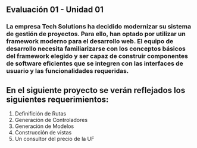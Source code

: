 <h2>Evaluación 01 - Unidad 01</h2>
<h3>La empresa Tech Solutions ha decidido modernizar su sistema de gestión de proyectos. Para ello, han optado por utilizar un framework moderno para el desarrollo web. El equipo de desarrollo necesita familiarizarse con los conceptos básicos del framework elegido y ser capaz de construir componentes de software eficientes que se integren con las interfaces de usuario y las funcionalidades requeridas.</h3>
<h2>En el siguiente proyecto se verán reflejados los siguientes requerimientos:</h2>
<ol>
  <li>Definifición de Rutas</li>
  <li>Generación de Controladores</li>
  <li>Generación de Modelos</li>
  <li>Construcción de vistas</li>
  <li>Un consultor del precio de la UF</li>
</ol>
